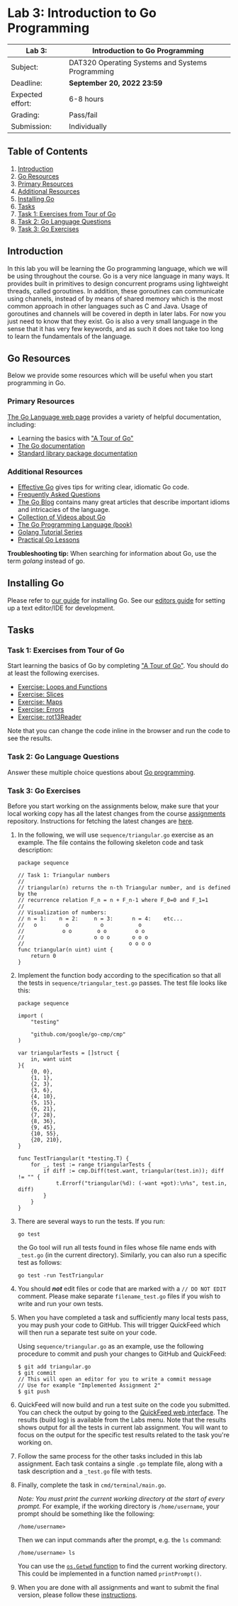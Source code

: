 # Lab 3: Introduction to Go Programming

| Lab 3: | Introduction to Go Programming |
| ---------------------    | --------------------- |
| Subject:                 | DAT320 Operating Systems and Systems Programming |
| Deadline:                | **September 20, 2022 23:59** |
| Expected effort:         | 6-8 hours |
| Grading:                 | Pass/fail |
| Submission:              | Individually |

## Table of Contents

1. [Introduction](#introduction)
2. [Go Resources](#go-resources)
3. [Primary Resources](#primary-resources)
4. [Additional Resources](#additional-resources)
5. [Installing Go](#installing-go)
6. [Tasks](#tasks)
7. [Task 1: Exercises from Tour of Go](#task-1-exercises-from-tour-of-go)
8. [Task 2: Go Language Questions](#task-2-go-language-questions)
9. [Task 3: Go Exercises](#task-3-go-exercises)

## Introduction

In this lab you will be learning the Go programming language, which we will be using throughout the course.
Go is a very nice language in many ways.
It provides built in primitives to design concurrent programs using lightweight threads, called goroutines.
In addition, these goroutines can communicate using channels, instead of by means of shared memory which is the most common approach in other languages such as C and Java.
Usage of goroutines and channels will be covered in depth in later labs.
For now you just need to know that they exist.
Go is also a very small language in the sense that it has very few keywords, and as such it does not take too long to learn the fundamentals of the language.

## Go Resources

Below we provide some resources which will be useful when you start programming in Go.

### Primary Resources

[The Go Language web page](https://golang.org/) provides a variety of helpful documentation, including:

* Learning the basics with ["A Tour of Go"](http://tour.golang.org/)
* [The Go documentation](https://golang.org/doc/)
* [Standard library package documentation](https://golang.org/pkg/)

### Additional Resources

* [Effective Go](https://golang.org/doc/effective_go.html) gives tips for writing clear, idiomatic Go code.
* [Frequently Asked Questions](https://golang.org/doc/faq)
* [The Go Blog](https://blog.golang.org/index) contains many great articles that describe important idioms and intricacies of the language.
* [Collection of Videos about Go](https://github.com/golang/go/wiki/GoTalks)
* [The Go Programming Language (book)](http://www.gopl.io)
* [Golang Tutorial Series](https://golangbot.com/learn-golang-series/)
* [Practical Go Lessons](https://www.practical-go-lessons.com/)

**Troubleshooting tip:**
When searching for information about Go, use the term *golang* instead of go.

## Installing Go

Please refer to [our guide](https://github.com/dat320-2023/info/blob/main/setup-go.md) for installing Go.
See our [editors guide](https://github.com/dat320-2023/info/blob/main/setup-editors.md) for setting up a text editor/IDE for development.

## Tasks

### Task 1: Exercises from Tour of Go

Start learning the basics of Go by completing ["A Tour of Go"](http://tour.golang.org/).
You should do at least the following exercises.

* [Exercise: Loops and Functions](https://tour.golang.org/flowcontrol/8)
* [Exercise: Slices](https://tour.golang.org/moretypes/18)
* [Exercise: Maps](https://tour.golang.org/moretypes/23)
* [Exercise: Errors](https://tour.golang.org/methods/20)
* [Exercise: rot13Reader](https://tour.golang.org/methods/23)

Note that you can change the code inline in the browser and run the code to see the results.

### Task 2: Go Language Questions

Answer these multiple choice questions about [Go programming](go_questions.md).

### Task 3: Go Exercises

Before you start working on the assignments below, make sure that your local working copy has all the latest changes from the course [assignments](https://github.com/dat320-2023/assignments) repository.
Instructions for fetching the latest changes are [here](https://github.com/dat320-2023/info/blob/main/lab-submission.md#update-local-working-copy-from-course-assignments).

1. In the following, we will use `sequence/triangular.go` exercise as an example.
   The file contains the following skeleton code and task description:

    ```golang
    package sequence

    // Task 1: Triangular numbers
    //
    // triangular(n) returns the n-th Triangular number, and is defined by the
    // recurrence relation F_n = n + F_n-1 where F_0=0 and F_1=1
    //
    // Visualization of numbers:
    // n = 1:    n = 2:     n = 3:      n = 4:    etc...
    //   o         o          o           o
    //            o o        o o         o o
    //                      o o o       o o o
    //                                 o o o o
    func triangular(n uint) uint {
        return 0
    }
    ```

2. Implement the function body according to the specification so that all the tests in `sequence/triangular_test.go` passes.
   The test file looks like this:

    ```golang
    package sequence

    import (
        "testing"

        "github.com/google/go-cmp/cmp"
    )

    var triangularTests = []struct {
        in, want uint
    }{
        {0, 0},
        {1, 1},
        {2, 3},
        {3, 6},
        {4, 10},
        {5, 15},
        {6, 21},
        {7, 28},
        {8, 36},
        {9, 45},
        {10, 55},
        {20, 210},
    }

    func TestTriangular(t *testing.T) {
        for _, test := range triangularTests {
            if diff := cmp.Diff(test.want, triangular(test.in)); diff != "" {
                t.Errorf("triangular(%d): (-want +got):\n%s", test.in, diff)
            }
        }
    }
    ```

3. There are several ways to run the tests. If you run:

   ```console
   go test
   ```

   the Go tool will run all tests found in files whose file name ends with `_test.go` (in the current directory).
   Similarly, you can also run a specific test as follows:

   ```console
   go test -run TestTriangular
   ```

4. You should ***not*** edit files or code that are marked with a `// DO NOT EDIT` comment.
   Please make separate `filename_test.go` files if you wish to write and run your own tests.

5. When you have completed a task and sufficiently many local tests pass, you may push your code to GitHub.
   This will trigger QuickFeed which will then run a separate test suite on your code.

   Using `sequence/triangular.go` as an example, use the following procedure to commit and push your changes to GitHub and QuickFeed:

    ```console
    $ git add triangular.go
    $ git commit
    // This will open an editor for you to write a commit message
    // Use for example "Implemented Assignment 2"
    $ git push
    ```

6. QuickFeed will now build and run a test suite on the code you submitted.
   You can check the output by going to the [QuickFeed web interface](https://uis.itest.run).
   The results (build log) is available from the Labs menu.
   Note that the results shows output for all the tests in current lab assignment.
   You will want to focus on the output for the specific test results related to the task you're working on.

7. Follow the same process for the other tasks included in this lab assignment.
   Each task contains a single `.go` template file, along with a task description and a `_test.go` file with tests.

8. Finally, complete the task in `cmd/terminal/main.go`.

   *Note: You must print the current working directory at the start of every prompt.*
   For example, if the working directory is `/home/username`, your prompt should be something like the following:

   ```console
   /home/username>
   ```

   Then we can input commands after the prompt, e.g. the `ls` command:

   ```console
   /home/username> ls
   ```

   You can use the [`os.Getwd` function](https://golang.org/pkg/os/#Getwd) to find the current working directory.
   This could be implemented in a function named `printPrompt()`.

9. When you are done with all assignments and want to submit the final version, please follow these [instructions](https://github.com/dat320-2023/info/blob/main/lab-submission.md#final-submission-of-labx).
